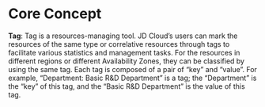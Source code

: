 # Core Concept

**Tag**: Tag is a resources-managing tool. JD Cloud’s users can mark the resources of the same type or correlative resources through tags to facilitate various statistics and management tasks. For the resources in different regions or different Availability Zones, they can be classified by using the same tag. Each tag is composed of a pair of “key” and “value”.
For example, “Department: Basic R&D Department” is a tag; the “Department” is the “key” of this tag, and the “Basic R&D Department” is the value of this tag.
